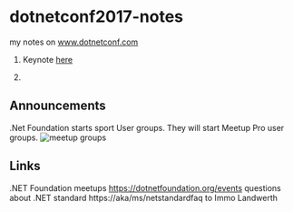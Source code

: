 # dotnetconf2017-notes
my notes on www.dotnetconf.com

1. Keynote [here](https://github.com/lekova/dotnetconf2017-notes/blob/master/keynote.md)

2. 


## Announcements
.Net Foundation starts sport User groups. They will start Meetup Pro user groups.
![meetup groups](https://github.com/lekova/dotnetconf2017-notes/blob/master/images/meetup_progroup_announcement.png)

## Links
.NET Foundation meetups https://dotnetfoundation.org/events
questions about .NET standard https://aka/ms/netstandardfaq to Immo Landwerth
